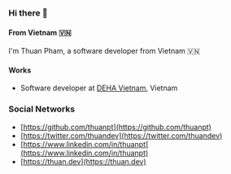 ### Hi there 👋

#### From Vietnam 🇻🇳 

I'm Thuan Pham, a software developer from Vietnam 🇻🇳 

#### Works
- Software developer at [DEHA Vietnam](https://deha-soft.com/), Vietnam

### Social Networks

- [https://github.com/thuanpt](https://github.com/thuanpt)
- [https://twitter.com/thuandev](https://twitter.com/thuandev)
- [https://www.linkedin.com/in/thuanpt](https://www.linkedin.com/in/thuanpt)
- [https://thuan.dev](https://thuan.dev)


<!--
**thuanpt/thuanpt** is a ✨ _special_ ✨ repository because its `README.md` (this file) appears on your GitHub profile.

Here are some ideas to get you started:

- 🔭 I’m currently working on ...
- 🌱 I’m currently learning ...
- 👯 I’m looking to collaborate on ...
- 🤔 I’m looking for help with ...
- 💬 Ask me about ...
- 📫 How to reach me: ...
- 😄 Pronouns: ...
- ⚡ Fun fact: ...
-->
